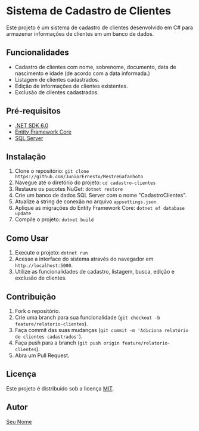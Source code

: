 # Sistema de Cadastro de Clientes

Este projeto é um sistema de cadastro de clientes desenvolvido em C# para armazenar informações de clientes em um banco de dados.

## Funcionalidades

* Cadastro de clientes com nome, sobrenome, documento, data de nascimento e idade (de acordo com a data informada.)
* Listagem de clientes cadastrados.
* Edição de informações de clientes existentes.
* Exclusão de clientes cadastrados.

## Pré-requisitos

* [.NET SDK 6.0](https://dotnet.microsoft.com/en-us/download/dotnet/6.0)
* [Entity Framework Core](https://docs.microsoft.com/pt-br/ef/core/)
* [SQL Server](https://www.microsoft.com/pt-br/sql-server/sql-server-downloads)

## Instalação

1.  Clone o repositório: `git clone https://github.com/JuniorErnesto/MestreGafanhoto`
2.  Navegue até o diretório do projeto: `cd cadastro-clientes`
3.  Restaure os pacotes NuGet: `dotnet restore`
4.  Crie um banco de dados SQL Server com o nome "CadastroClientes".
5.  Atualize a string de conexão no arquivo `appsettings.json`.
6.  Aplique as migrações do Entity Framework Core: `dotnet ef database update`
7.  Compile o projeto: `dotnet build`

## Como Usar

1.  Execute o projeto: `dotnet run`
2.  Acesse a interface do sistema através do navegador em `http://localhost:5000`.
3.  Utilize as funcionalidades de cadastro, listagem, busca, edição e exclusão de clientes.

## Contribuição

1.  Fork o repositório.
2.  Crie uma branch para sua funcionalidade (`git checkout -b feature/relatorio-clientes`).
3.  Faça commit das suas mudanças (`git commit -m 'Adiciona relatório de clientes cadastrados'`).
4.  Faça push para a branch (`git push origin feature/relatorio-clientes`).
5.  Abra um Pull Request.

## Licença

Este projeto é distribuído sob a licença [MIT](https://opensource.org/licenses/MIT).

## Autor

[Seu Nome](https://github.com/JuniorErnesto)